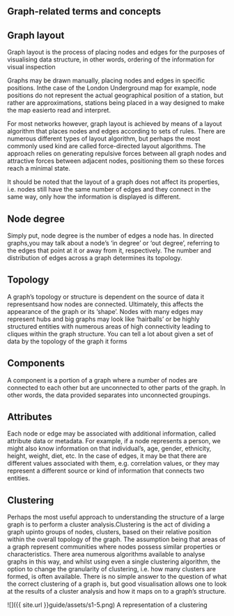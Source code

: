 ## Graph-related terms and concepts

## Graph layout
Graph layout is the process of placing nodes and edges for the purposes of visualising data structure, in other words, ordering of the information for visual inspection

Graphs may be drawn manually, placing nodes and edges in specific positions. Inthe case of the London Underground map for example, node positions do not represent the actual geographical position of a station, but rather are approximations, stations being placed in a way designed to make the map easierto read and interpret.

For most networks however, graph layout is achieved by means of a layout algorithm that places nodes and edges according to sets of rules.  There are numerous different types of layout algorithm, but perhaps the most commonly used kind are called force-directed layout algorithms. The approach relies on generating repulsive forces between all graph nodes and attractive forces between adjacent nodes, positioning them so these forces reach a minimal state.

It should be noted that the layout of a graph does not affect its properties, i.e. nodes still have the same number of edges and they connect in the same way, only how the information is displayed is different.

## Node degree

Simply put, node degree is the number of edges a node has. In directed graphs,you may talk about a node’s ‘in degree’ or ‘out degree’, referring to the edges that point at it or away from it, respectively. The number and distribution of edges across a graph determines its topology.

## Topology 

A graph’s topology or structure is dependent on the source of data it representsand how nodes are connected. Ultimately, this affects the appearance of the graph or its ‘shape’. Nodes with many edges may represent hubs and big graphs may look like ‘hairballs’ or be highly structured entities with numerous areas of high connectivity leading to cliques within the graph structure. You can tell a lot about given a set of data by the topology of the graph it forms

## Components

A component is a portion of a graph where a number of nodes are connected to each other but are unconnected to other parts of the graph.  In other words, the data provided separates into unconnected groupings.

## Attributes

Each node or edge may be associated with additional information, called attribute data or metadata. For example, if a node represents a person, we might also know information on that individual’s, age, gender, ethnicity, height, weight, diet, etc.  In the case of edges, it may be that there are different values associated with them, e.g. correlation values, or they may represent a different source or kind of information that connects two entities.

## Clustering

Perhaps the most useful approach to understanding the structure of a large graph is to perform a cluster analysis.Clustering is the act of dividing a graph upinto groups of nodes, clusters, based on their relative position within the overall topology of the graph. The assumption being that areas of a graph represent communities where nodes possess similar properties or characteristics. There area numerous algorithms available to analyse graphs in this way, and whilst using even a single clustering algorithm, the option to change the granularity of clustering, i.e. how many clusters are formed, is often available.  There is no simple answer to the question of what the correct clustering of a graph is, but good visualisation allows one to look at the results of a cluster analysis and how it maps on to a graph’s structure.

![]({{ site.url }}guide/assets/s1-5.png)
A representation of a clustering 



